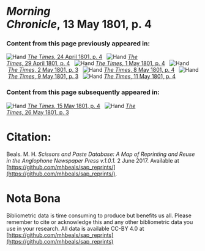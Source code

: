 # *Morning Chronicle*, 13 May 1801, p. 4  
  
### Content from this page previously appeared in:  
![Hand](http://scissorsandpaste.net/wp-content/uploads/2017/06/smallhandpointer.png) [*The Times*, 24 April 1801, p. 4](https://mhbeals.github.io/sap_html/The-Times/The-Times-24-April-1801-p-4)  
![Hand](http://scissorsandpaste.net/wp-content/uploads/2017/06/smallhandpointer.png) [*The Times*, 29 April 1801, p. 4](https://mhbeals.github.io/sap_html/The-Times/The-Times-29-April-1801-p-4)  
![Hand](http://scissorsandpaste.net/wp-content/uploads/2017/06/smallhandpointer.png) [*The Times*, 1 May 1801, p. 4](https://mhbeals.github.io/sap_html/The-Times/The-Times-1-May-1801-p-4)  
![Hand](http://scissorsandpaste.net/wp-content/uploads/2017/06/smallhandpointer.png) [*The Times*, 2 May 1801, p. 3](https://mhbeals.github.io/sap_html/The-Times/The-Times-2-May-1801-p-3)  
![Hand](http://scissorsandpaste.net/wp-content/uploads/2017/06/smallhandpointer.png) [*The Times*, 8 May 1801, p. 4](https://mhbeals.github.io/sap_html/The-Times/The-Times-8-May-1801-p-4)  
![Hand](http://scissorsandpaste.net/wp-content/uploads/2017/06/smallhandpointer.png) [*The Times*, 9 May 1801, p. 3](https://mhbeals.github.io/sap_html/The-Times/The-Times-9-May-1801-p-3)  
![Hand](http://scissorsandpaste.net/wp-content/uploads/2017/06/smallhandpointer.png) [*The Times*, 11 May 1801, p. 4](https://mhbeals.github.io/sap_html/The-Times/The-Times-11-May-1801-p-4)  
  
### Content from this page subsequently appeared in:  
![Hand](http://scissorsandpaste.net/wp-content/uploads/2017/06/smallhandpointer.png) [*The Times*, 15 May 1801, p. 4](https://mhbeals.github.io/sap_html/The-Times/The-Times-15-May-1801-p-4)  
![Hand](http://scissorsandpaste.net/wp-content/uploads/2017/06/smallhandpointer.png) [*The Times*, 26 May 1801, p. 3](https://mhbeals.github.io/sap_html/The-Times/The-Times-26-May-1801-p-3)  


# Citation: 

Beals. M. H. *Scissors and Paste Database: A Map of Reprinting and Reuse in the Anglophone Newspaper Press v.1.0.1.* 2 June 2017. Available at [https://github.com/mhbeals/sap_reprints/](https://github.com/mhbeals/sap_reprints/). 

# Nota Bona

Bibliometric data is time consuming to produce but benefits us all. Please remember to cite or acknowledge this and any other bibliometric data you use in your research. All data is available CC-BY 4.0 at [https://github.com/mhbeals/sap_reprints](https://github.com/mhbeals/sap_reprints)